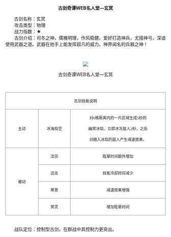  <p style="TEXT-ALIGN:center"><B>古剑奇谭WEB名人堂—玄冥</B>
 
<p>&nbsp;&nbsp;&nbsp;&nbsp;&nbsp;&nbsp;&nbsp;古剑名称：玄冥<br>　　攻击类型：物理<br>　　战力指数：★<br>　　古剑介绍：司冬之神，儒雅明理，作风稳健。爱好打造神兵，尤擅神弓，深谙使用武器之道。武器在他手上能发挥超凡的威力。神界闻名的兵器之神！</p><p>&nbsp;</p><p style="text-align: center;"><img src="http://dev.36b.me/current/gjqt/img/resource/412.jpg"></p><p style="text-align: center;">古剑奇谭WEB名人堂—玄冥</p><p>&nbsp;</p><table width="529"><tbody><tr style="height: 35px;"><td style="padding: 1px; border: 1px solid rgb(150, 150, 150);" colspan="3" valign="middle" width="529"><p style="text-align: center;"><span style="font-family: 宋体; font-size: 12px;">古剑技能说明</span></p></td></tr><tr style="height: 101px;"><td style="border-width: medium 1px 1px; border-style: none solid solid; border-color: currentColor rgb(150, 150, 150) rgb(150, 150, 150); padding: 1px;" valign="middle" width="107"><p style="text-align: center;"><span style="font-family: 宋体; font-size: 12px;">主动</span></p></td><td style="border-width: 1px 1px 1px medium; border-style: solid solid solid none; border-color: rgb(150, 150, 150) rgb(150, 150, 150) rgb(150, 150, 150) currentColor; padding: 1px;" valign="middle" width="105"><p style="text-align: center;"><span style="font-family: 宋体; font-size: 12px;">冰海焰空</span></p></td><td style="border-width: 1px 1px 1px medium; border-style: solid solid solid none; border-color: rgb(150, 150, 150) rgb(150, 150, 150) rgb(150, 150, 150) currentColor; padding: 1px;" valign="middle" width="318"><p style="text-align: center;"><span style="font-family: 宋体; font-size: 12px;">对<span style="font-family: Times New Roman;">6</span><span style="font-family: 宋体;">格距离内的一片区域生成</span><span style="font-family: Times New Roman;">5</span><span style="font-family: 宋体;">秒的</span></span></p><p style="text-align: center;"><span style="font-family: 宋体; font-size: 12px;">幽冥冰焰，立即冰冻敌人<span style="font-family: Times New Roman;">2</span><span style="font-family: 宋体;">秒，之后</span></span></p><p style="text-align: center;"><span style="font-family: 宋体; font-size: 12px;">对踏入冰焰的敌人产生减速效果。</span></p></td></tr><tr style="height: 35px;"><td style="border-width: medium 1px 1px; border-style: none solid solid; border-color: currentColor rgb(150, 150, 150) rgb(150, 150, 150); padding: 1px;" rowspan="4" valign="middle" width="107"><p style="text-align: center;"><span style="font-family: 宋体; font-size: 12px;">被动</span></p></td><td style="border-width: medium 1px 1px medium; border-style: none solid solid none; border-color: currentColor rgb(150, 150, 150) rgb(150, 150, 150) currentColor; padding: 1px;" valign="middle" width="105"><p style="text-align: center;"><span style="font-family: 宋体; font-size: 12px;">法宗</span></p></td><td style="border-width: medium 1px 1px medium; border-style: none solid solid none; border-color: currentColor rgb(150, 150, 150) rgb(150, 150, 150) currentColor; padding: 1px;" valign="middle" width="318"><p style="text-align: center;"><span style="font-family: 宋体; font-size: 12px;">眩晕时间额外增加</span></p></td></tr><tr style="height: 35px;"><td style="border-width: medium 1px 1px medium; border-style: none solid solid none; border-color: currentColor rgb(150, 150, 150) rgb(150, 150, 150) currentColor; padding: 1px;" valign="middle" width="105"><p style="text-align: center;"><span style="font-family: 宋体; font-size: 12px;">迅击</span></p></td><td style="border-width: medium 1px 1px medium; border-style: none solid solid none; border-color: currentColor rgb(150, 150, 150) rgb(150, 150, 150) currentColor; padding: 1px;" valign="middle" width="318"><p style="text-align: center;"><span style="font-family: 宋体; font-size: 12px;">技能冷却时间减少</span></p></td></tr><tr style="height: 35px;"><td style="border-width: medium 1px 1px medium; border-style: none solid solid none; border-color: currentColor rgb(150, 150, 150) rgb(150, 150, 150) currentColor; padding: 1px;" valign="middle" width="105"><p style="text-align: center;"><span style="font-family: 宋体; font-size: 12px;">寒意</span></p></td><td style="border-width: medium 1px 1px medium; border-style: none solid solid none; border-color: currentColor rgb(150, 150, 150) rgb(150, 150, 150) currentColor; padding: 1px;" valign="middle" width="318"><p style="text-align: center;"><span style="font-family: 宋体; font-size: 12px;">减速效果增强</span></p></td></tr><tr style="height: 36px;"><td style="border-width: medium 1px 1px medium; border-style: none solid solid none; border-color: currentColor rgb(150, 150, 150) rgb(150, 150, 150) currentColor; padding: 1px;" valign="middle" width="105"><p style="text-align: center;"><span style="font-family: 宋体; font-size: 12px;">冥灵</span></p></td><td style="border-width: medium 1px 1px medium; border-style: none solid solid none; border-color: currentColor rgb(150, 150, 150) rgb(150, 150, 150) currentColor; padding: 1px;" valign="middle" width="318"><p style="text-align: center;"><span style="font-family: 宋体; font-size: 12px;">增加眩晕时间</span></p></td></tr></tbody></table><p><br>　　战队定位：控制型古剑，在群战中其控制力更突出。</p>
